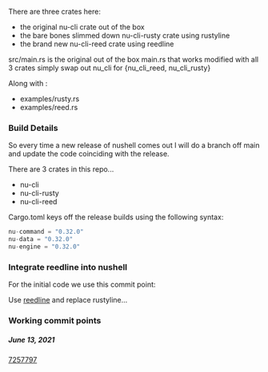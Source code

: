 
There are three crates here:

* the original nu-cli crate out of the box
* the bare bones slimmed down nu-cli-rusty crate using rustyline
* the brand new nu-cli-reed crate using reedline

src/main.rs is the original out of the box main.rs that works modified
with all 3 crates simply swap out nu_cli for {nu_cli_reed, nu_cli_rusty}

Along with :

* examples/rusty.rs
* examples/reed.rs

### Build Details

So every time a new release of nushell comes out I will do a branch off main and update the code coinciding with the release.

There are 3 crates in this repo...

  * nu-cli
  * nu-cli-rusty
  * nu-cli-reed

Cargo.toml keys off the release builds using the following syntax:

```rust
nu-command = "0.32.0"
nu-data = "0.32.0"
nu-engine = "0.32.0"
```

### Integrate reedline into nushell

For the initial code we use this commit point:

Use [reedline](https://github.com/jonathandturner/reedline) and replace rustyline...

### Working commit points

##### June 13, 2021

[7257797](https://github.com/jonathandturner/reedline/commit/725779728c078fa62ee7b16a6589ae4cc03ee44a)
